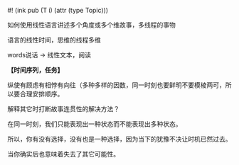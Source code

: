 #! (ink pub (T i) (attr (type Topic)))

如何使用线性语言讲述多个角度或多个维故事，多线程的事物

语言的线性时间，思维的线程多维

words说话 -> 线性文本，阅读



 **【时间序列，任务】** 

纵使有顾虑有相悖有向往（多种多样的因数，同一时刻也要鲜明不要模棱两可，所以要合理安排顺序。


解释其它时打断故事连贯性的解决方法？

在同一时刻，我们只能表现出一种状态而不能表现出多种状态。

所以，你有没有选择，没有也是一种选择，因为当下的犹豫不决让时机已然过去。

当你确实后也意味着失去了其它可能性。
